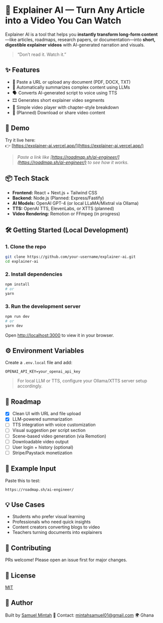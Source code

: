 
# 🧠 Explainer AI — Turn Any Article into a Video You Can Watch

Explainer AI is a tool that helps you **instantly transform long-form content**—like articles, roadmaps, research papers, or documentation—into **short, digestible explainer videos** with AI-generated narration and visuals.

> “Don’t read it. Watch it.”

## ✨ Features

- 🔗 Paste a URL or upload any document (PDF, DOCX, TXT)
- 🧠 Automatically summarizes complex content using LLMs
- 🗣️ Converts AI-generated script to voice using TTS
- 🎞️ Generates short explainer video segments
- 🎥 Simple video player with chapter-style breakdown
- 💾 (Planned) Download or share video content

## 🚀 Demo

Try it live here:  
👉 [https://explainer-ai.vercel.app/](https://explainer-ai.vercel.app/)

> *Paste a link like [https://roadmap.sh/ai-engineer/](https://roadmap.sh/ai-engineer/) to see how it works.*

## 📦 Tech Stack

- **Frontend:** React + Next.js + Tailwind CSS
- **Backend:** Node.js (Planned: Express/Fastify)
- **AI Models:** OpenAI GPT-4 (or local LLaMA/Mixtral via Ollama)
- **TTS:** OpenAI TTS, ElevenLabs, or XTTS (planned)
- **Video Rendering:** Remotion or FFmpeg (in progress)

## 🛠️ Getting Started (Local Development)

### 1. Clone the repo

```bash
git clone https://github.com/your-username/explainer-ai.git
cd explainer-ai
````

### 2. Install dependencies

```bash
npm install
# or
yarn
```

### 3. Run the development server

```bash
npm run dev
# or
yarn dev
```

Open [http://localhost:3000](http://localhost:3000) to view it in your browser.

## ⚙️ Environment Variables

Create a `.env.local` file and add:

```env
OPENAI_API_KEY=your_openai_api_key
```

> For local LLM or TTS, configure your Ollama/XTTS server setup accordingly.

## 🧩 Roadmap

* [x] Clean UI with URL and file upload
* [x] LLM-powered summarization
* [ ] TTS integration with voice customization
* [ ] Visual suggestion per script section
* [ ] Scene-based video generation (via Remotion)
* [ ] Downloadable video output
* [ ] User login + history (optional)
* [ ] Stripe/Paystack monetization

## 🧪 Example Input

Paste this to test:

```text
https://roadmap.sh/ai-engineer/
```

## 💡 Use Cases

* Students who prefer visual learning
* Professionals who need quick insights
* Content creators converting blogs to video
* Teachers turning documents into explainers

## 🤝 Contributing

PRs welcome! Please open an issue first for major changes.

## 📜 License

[MIT](LICENSE)

## 👤 Author

Built by [Samuel Mintah](https://github.com/samuelmintah)
💬 Contact: [mintahsamuel01@gmail.com](mailto:mintahsamuel01@gmail.com)
🌍 Ghana
